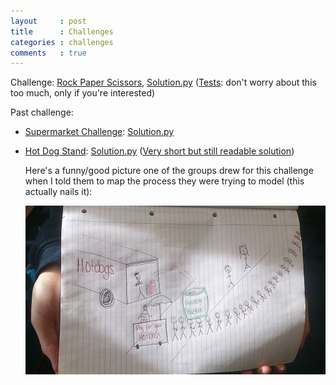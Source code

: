 ```yaml
---
layout     : post
title      : Challenges
categories : challenges
comments   : true
---
```


Challenge: [Rock Paper Scissors](./RPS), [Solution.py](./RPS/Solution.py)
([Tests](./RPS/test_solution.py): don't worry about this too much, only if you're interested)

Past challenge:

- [Supermarket Challenge](./SupermarketChallenge): [Solution.py](./SupermarketChallenge/Solution.py)
- [Hot Dog Stand](./HotDogStand): [Solution.py](./HotDogStand/Solution.py) ([Very short but still readable solution](./HotDogStand/ShortSolution/solution.py))

    Here's a funny/good picture one of the groups drew for this challenge when I told them to map the process they were trying to model (this actually nails it):

    ![Cool/funny picture one of the groups drew](./HotDogStand/process_map.jpg)
